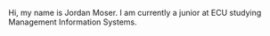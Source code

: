 Hi, my name is Jordan Moser. I am currently a junior at ECU studying Management Information Systems.

<!---
moserj21/moserj21 is a ✨ special ✨ repository because its `README.md` (this file) appears on your GitHub profile.
You can click the Preview link to take a look at your changes.
--->
